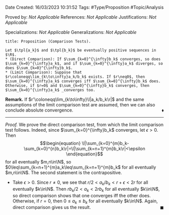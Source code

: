 <div class="topSpace"></div>

Date Created: 16/03/2023 10:31:52
Tags: #Type/Proposition #Topic/Analysis

Proved by: _Not Applicable_
References: _Not Applicable_
Justifications: _Not Applicable_

Specializations: _Not Applicable_
Generalizations: _Not Applicable_

``` ad-Proposition
title: Proposition (Comparison Tests).

Let $\tpl{a_k}$ and $\tpl{b_k}$ be eventually positive sequences in $\R$.
* (Direct Comparison): If $\sum_{k=0}^{\infty}b_k$ converges, so does $\sum_{k=0}^{\infty}a_k$, and if $\sum_{k=0}^{\infty}a_k$ diverges, so does $\sum_{k=0}^{\infty}b_k$.
* (Limit Comparison): Suppose that $r\coloneqq\lim_{k\to\infty}a_k/b_k$ exists. If $r\neq0$, then $\sum_{k=0}^{\infty}a_k$ converges iff $\sum_{k=0}^{\infty}b_k$ does. Otherwise, if $r=0$ and $\sum_{k=0}^{\infty}b_k$ converges, then $\sum_{k=0}^{\infty}a_k$ _converges too.

```

**Remark.** If $r'\coloneqq\lim_{k\to\infty}\l|a_k/b_k\r|$ and the same assumptions of the limit comparison test are assumed, then we can also conclude absolute convergence.<span style="float:right;">$\blacklozenge$</span>

---

<i>Proof.</i> We prove the direct comparison test, from which the limit comparison test follows. Indeed, since $\sum_{k=0}^{\infty}b_k$ converges, let $\epsilon>0$. Then
$$\begin{equation}
    \l|\sum_{k=0}^{m}b_k-\sum_{k=0}^{n}b_k\r|=\l|\sum_{k=n+1}^{m}b_k\r|<\epsilon
\end{equation}$$
for all eventually $m,n\in\N$, so $0\leq\sum_{k=n+1}^{m}a_k\leq\sum_{k=n+1}^{m}b_k$ for all eventually $m,n\in\N$. The second statement is the contrapositive.

* Take $\epsilon>0$. Since $r\neq0$, we see that $r/2<a_k/b_k<r+\epsilon<2r$ for all eventually $k\in\N$. Then $rb_k/2<a_k<2rb_k$ for all eventually $k\in\N$, so direct comparison shows that one converges iff the other does. Otherwise, if $r=0$, then $0\leq a_k\leq b_k$ for all eventually $k\in\N$. Again, direct comparison gives us the result.<span style="float:right;">$\blacksquare$</span>
